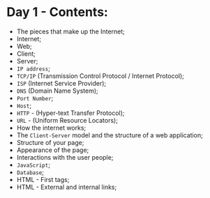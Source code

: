# Day 1 - Contents: 

* The pieces that make up the Internet; 
* Internet; 
* Web; 
* Client; 
* Server; 
* `IP address`; 
* `TCP/IP` (Transmission Control Protocol / Internet Protocol); 
* `ISP` (Internet Service Provider); 
* `DNS` (Domain Name System); 
* `Port Number`; 
* `Host`; 
* `HTTP` - (Hyper-text Transfer Protocol); 
* `URL` - (Uniform Resource Locators); 
* How the internet works; 
* The `Client-Server` model and the structure of a web application; 
* Structure of your page; 
* Appearance of the page; 
* Interactions with the user people; 
* `JavaScript`; 
* `Database`; 
* HTML - First tags; 
* HTML - External and internal links; 
